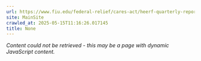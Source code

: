 ```yaml
---
url: https://www.fiu.edu/federal-relief/cares-act/heerf-quarterly-reporting-2021-06-30.pdf
site: MainSite
crawled_at: 2025-05-15T11:16:26.017145
title: None
---
```


*Content could not be retrieved - this may be a page with dynamic JavaScript content.*
